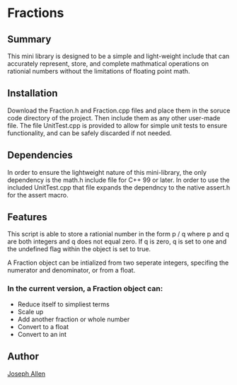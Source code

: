 # Fractions

## Summary
This mini library is designed to be a simple and light-weight include that can accurately represent, store, and complete mathmatical operations on rationial numbers without the limitations of floating point math. 

## Installation
Download the Fraction.h and Fraction.cpp files and place them in the soruce code directory of the project. Then include them as any other user-made file. 
The file UnitTest.cpp is provided to allow for simple unit tests to ensure functionality, and can be safely discarded if not needed. 

## Dependencies
In order to ensure the lightweight nature of this mini-library, the only dependency is the math.h include file for C++ 99 or later. 
In order to use the included UnitTest.cpp that file expands the dependncy to the native assert.h for the assert macro. 

## Features
This script is able to store a rationial number in the form p / q where p and q are both integers and q does not equal zero. If q is zero, q is set to one and the undefined flag within the object is set to true. 

A Fraction object can be intialized from two seperate integers, specifing the numerator and denominator, or from a float.

### In the current version, a Fraction object can:
- Reduce itself to simpliest terms
- Scale up 
- Add another fraction or whole number
- Convert to a float
- Convert to an int


## Author
[Joseph Allen](https://github.com/jallenNJ) 
